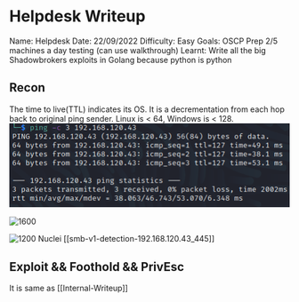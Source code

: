 # Helpdesk Writeup
Name: Helpdesk
Date:  22/09/2022
Difficulty:  Easy
Goals:  OSCP Prep 2/5 machines a day testing (can use walkthrough)
Learnt: Write all the big Shadowbrokers exploits in Golang because python is python 

## Recon

The time to live(TTL) indicates its OS. It is a decrementation from each hop back to original ping sender. Linux is < 64, Windows is < 128.
![ping](OS-ProvingGrounds/Helpdesk/Screenshots/ping.png)

![1600](nmap-lfi-and-auth.png)

![1200](smb-cve2009-3103.png)
Nuclei [[smb-v1-detection-192.168.120.43_445]]

## Exploit && Foothold && PrivEsc
It is same as [[Internal-Writeup]]


      
